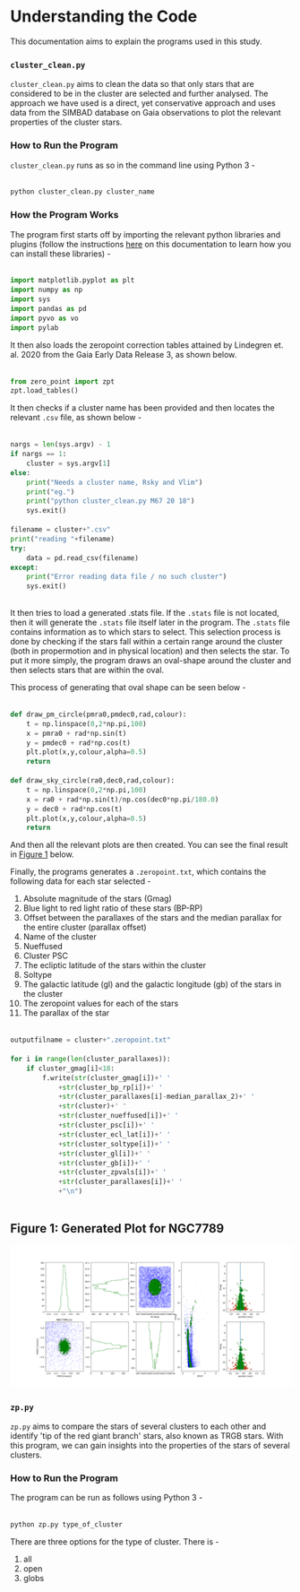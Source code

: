 # Understanding the Code

This documentation aims to explain the programs used in this study.

### `cluster_clean.py`

`cluster_clean.py` aims to clean the data so that only stars that are considered to be in the cluster are selected and further analysed. The approach we have used is a direct, yet conservative approach and uses data from the SIMBAD database on Gaia observations to plot the relevant properties of the cluster stars.

### How to Run the Program

`cluster_clean.py` runs as so in the command line using Python 3 - 

```Bash

python cluster_clean.py cluster_name

```
### How the Program Works
The program first starts off by importing the relevant python libraries and plugins (follow the instructions [here](https://github.com/rudrathegreat/Gaia-EDR3-Stellar-Clusters/blob/main/README.md) on this documentation to learn how you can install these libraries) - 

```Python

import matplotlib.pyplot as plt
import numpy as np
import sys
import pandas as pd
import pyvo as vo
import pylab

```

It then also loads the zeropoint correction tables attained by Lindegren et. al. 2020 from the Gaia Early Data Release 3, as shown below.

```Python

from zero_point import zpt
zpt.load_tables()

```

It then checks if a cluster name has been provided and then locates the relevant `.csv` file, as shown below - 

```Python

nargs = len(sys.argv) - 1
if nargs == 1:
    cluster = sys.argv[1]
else:
    print("Needs a cluster name, Rsky and Vlim")
    print("eg.")
    print("python cluster_clean.py M67 20 18")
    sys.exit()

filename = cluster+".csv"
print("reading "+filename)
try:
    data = pd.read_csv(filename)
except:
    print("Error reading data file / no such cluster")
    sys.exit()
    
```

It then tries to load a generated .stats file. If the `.stats` file is not located, then it will generate the `.stats` file itself later in the program. The `.stats` file contains information as to which stars to select. This selection process is done by checking if the stars fall within a certain range around the cluster (both in propermotion and in physical location) and then selects the star. To put it more simply, the program draws an oval-shape around the cluster and then selects stars that are within the oval.

This process of generating that oval shape can be seen below -

```Python

def draw_pm_circle(pmra0,pmdec0,rad,colour):
    t = np.linspace(0,2*np.pi,100)
    x = pmra0 + rad*np.sin(t)
    y = pmdec0 + rad*np.cos(t)
    plt.plot(x,y,colour,alpha=0.5)
    return

def draw_sky_circle(ra0,dec0,rad,colour):
    t = np.linspace(0,2*np.pi,100)
    x = ra0 + rad*np.sin(t)/np.cos(dec0*np.pi/180.0)
    y = dec0 + rad*np.cos(t)
    plt.plot(x,y,colour,alpha=0.5)
    return

```

And then all the relevant plots are then created. You can see the final result in [Figure 1](#figure-1-generated-plot-for-ngc7789) below.

Finally, the programs generates a `.zeropoint.txt`, which contains the following data for each star selected - 
1. Absolute magnitude of the stars (Gmag)
2. Blue light to red light ratio of these stars (BP-RP)
3. Offset between the parallaxes of the stars and the median parallax for the entire cluster (parallax offset)
4. Name of the cluster
5. Nueffused
6. Cluster PSC
7. The ecliptic latitude of the stars within the cluster
8. Soltype
9. The galactic latitude (gl) and the galactic longitude (gb) of the stars in the cluster
10. The zeropoint values for each of the stars
11. The parallax of the star

```Python

outputfilname = cluster+".zeropoint.txt"

for i in range(len(cluster_parallaxes)):
    if cluster_gmag[i]<18:
        f.write(str(cluster_gmag[i])+' ' 
            +str(cluster_bp_rp[i])+' '
            +str(cluster_parallaxes[i]-median_parallax_2)+' '
            +str(cluster)+' '
            +str(cluster_nueffused[i])+' '
            +str(cluster_psc[i])+' '
            +str(cluster_ecl_lat[i])+' '
            +str(cluster_soltype[i])+' '
            +str(cluster_gl[i])+' '
            +str(cluster_gb[i])+' '
            +str(cluster_zpvals[i])+' '
            +str(cluster_parallaxes[i])+' '
            +"\n")
            
 ```

## Figure 1: Generated Plot for NGC7789
![Generated Plot for NGC7789](https://github.com/rudrathegreat/Gaia-EDR3-Stellar-Clusters/blob/main/plots/NGC7789.png)

### `zp.py`

`zp.py` aims to compare the stars of several clusters to each other and identify 'tip of the red giant branch' stars, also known as TRGB stars. With this program, we can gain insights into the properties of the stars of several clusters.

### How to Run the Program

The program can be run as follows using Python 3 - 

```Bash

python zp.py type_of_cluster

```

There are three options for the type of cluster. There is - 

1. all
2. open
3. globs

